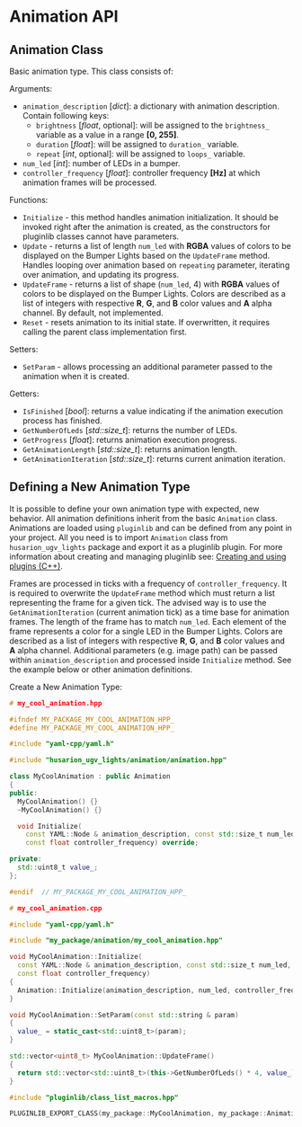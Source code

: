# Animation API

## Animation Class

Basic animation type. This class consists of:

Arguments:

- `animation_description` [*dict*]: a dictionary with animation description. Contain following keys:
  - `brightness` [*float*, optional]: will be assigned to the `brightness_` variable as a value in a range **[0, 255]**.
  - `duration` [*float*]: will be assigned to `duration_` variable.
  - `repeat` [*int*, optional]: will be assigned to `loops_` variable.
- `num_led` [*int*]: number of LEDs in a bumper.
- `controller_frequency` [*float*]: controller frequency **[Hz]** at which animation frames will be processed.

Functions:

- `Initialize` - this method handles animation initialization. It should be invoked right after the animation is created, as the constructors for pluginlib classes cannot have parameters.
- `Update` - returns a list of length `num_led` with **RGBA** values of colors to be displayed on the Bumper Lights based on the `UpdateFrame` method. Handles looping over animation based on `repeating` parameter, iterating over animation, and updating its progress.
- `UpdateFrame` - returns a list of shape (`num_led`, 4) with **RGBA** values of colors to be displayed on the Bumper Lights. Colors are described as a list of integers with respective **R**, **G**, and **B** color values and **A** alpha channel. By default, not implemented.
- `Reset` - resets animation to its initial state. If overwritten, it requires calling the parent class implementation first.

Setters:

- `SetParam` - allows processing an additional parameter passed to the animation when it is created.

Getters:

- `IsFinished` [*bool*]: returns a value indicating if the animation execution process has finished.
- `GetNumberOfLeds` [*std::size_t*]: returns the number of LEDs.
- `GetProgress` [*float*]: returns animation execution progress.
- `GetAnimationLength` [*std::size_t*]: returns animation length.
- `GetAnimationIteration` [*std::size_t*]: returns current animation iteration.

## Defining a New Animation Type

It is possible to define your own animation type with expected, new behavior. All animation definitions inherit from the basic `Animation` class. Animations are loaded using `pluginlib` and can be defined from any point in your project. All you need is to import `Animation` class from `husarion_ugv_lights` package and export it as a pluginlib plugin. For more information about creating and managing pluginlib see: [Creating and using plugins (C++)](https://docs.ros.org/en/jazzy/Tutorials/Beginner-Client-Libraries/Pluginlib.html).

Frames are processed in ticks with a frequency of `controller_frequency`. It is required to overwrite the `UpdateFrame` method which must return a list representing the frame for a given tick. The advised way is to use the `GetAnimationIteration` (current animation tick) as a time base for animation frames. The length of the frame has to match `num_led`. Each element of the frame represents a color for a single LED in the Bumper Lights. Colors are described as a list of integers with respective **R**, **G**, and **B** color values and **A** alpha channel. Additional parameters (e.g. image path) can be passed within `animation_description` and processed inside `Initialize` method. See the example below or other animation definitions.

Create a New Animation Type:

```c++
# my_cool_animation.hpp

#ifndef MY_PACKAGE_MY_COOL_ANIMATION_HPP_
#define MY_PACKAGE_MY_COOL_ANIMATION_HPP_

#include "yaml-cpp/yaml.h"

#include "husarion_ugv_lights/animation/animation.hpp"

class MyCoolAnimation : public Animation
{
public:
  MyCoolAnimation() {}
  ~MyCoolAnimation() {}

  void Initialize(
    const YAML::Node & animation_description, const std::size_t num_led,
    const float controller_frequency) override;

private:
  std::uint8_t value_;
};

#endif  // MY_PACKAGE_MY_COOL_ANIMATION_HPP_
```

```c++
# my_cool_animation.cpp

#include "yaml-cpp/yaml.h"

#include "my_package/animation/my_cool_animation.hpp"

void MyCoolAnimation::Initialize(
  const YAML::Node & animation_description, const std::size_t num_led,
  const float controller_frequency)
{
  Animation::Initialize(animation_description, num_led, controller_frequency);
}

void MyCoolAnimation::SetParam(const std::string & param)
{
  value_ = static_cast<std::uint8_t>(param);
}

std::vector<uint8_t> MyCoolAnimation::UpdateFrame()
{
  return std::vector<std::uint8_t>(this->GetNumberOfLeds() * 4, value_);
}

#include "pluginlib/class_list_macros.hpp"

PLUGINLIB_EXPORT_CLASS(my_package::MyCoolAnimation, my_package::Animation)

```

